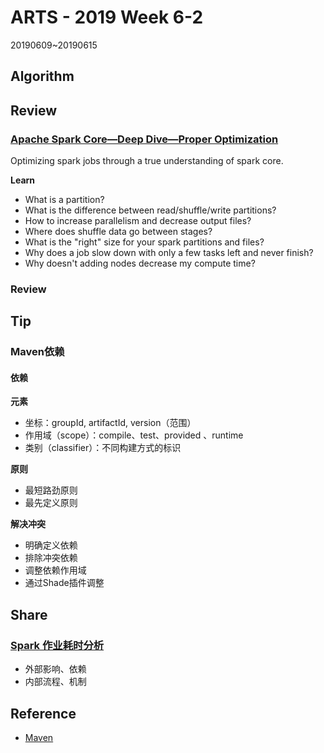 # ARTS - 2019 Week 6-2

20190609~20190615

## Algorithm



## Review

### [Apache Spark Core—Deep Dive—Proper Optimization](https://www.slideshare.net/databricks/apache-spark-coredeep-diveproper-optimization)

Optimizing spark jobs through a true understanding of spark core. 

**Learn** 

- What is a partition? 
- What is the difference between read/shuffle/write partitions? 
- How to increase parallelism and decrease output files? 
- Where does shuffle data go between stages? 
- What is the "right" size for your spark partitions and files? 
- Why does a job slow down with only a few tasks left and never finish? 
- Why doesn't adding nodes decrease my compute time?

### Review



## Tip

### Maven依赖

#### 依赖

**元素**

- 坐标：groupId, artifactId, version（范围）
- 作用域（scope）：compile、test、provided	、runtime
- 类别（classifier）：不同构建方式的标识

**原则**

- 最短路劲原则
- 最先定义原则

**解决冲突**

- 明确定义依赖
- 排除冲突依赖
- 调整依赖作用域
- 通过Shade插件调整

## Share

### [Spark 作业耗时分析](../../share/2019/06/spark-job-time-cost-analysis.md)

- 外部影响、依赖
- 内部流程、机制

## Reference

- [Maven](https://github.com/hyperj/note.special/docs/maven.md)
